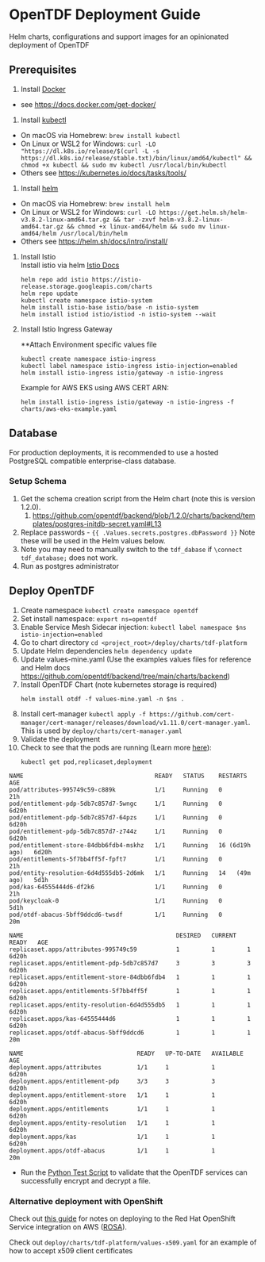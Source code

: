 # OpenTDF Deployment Guide

Helm charts, configurations and support images for an opinionated deployment of OpenTDF

## Prerequisites
1. Install [Docker](https://www.docker.com/)

  - see https://docs.docker.com/get-docker/

1. Install [kubectl](https://kubernetes.io/docs/reference/kubectl/overview/)

  - On macOS via Homebrew: `brew install kubectl`
  - On Linux or WSL2 for Windows: `curl -LO "https://dl.k8s.io/release/$(curl -L -s https://dl.k8s.io/release/stable.txt)/bin/linux/amd64/kubectl" && chmod +x kubectl && sudo mv kubectl /usr/local/bin/kubectl`
  - Others see https://kubernetes.io/docs/tasks/tools/

1. Install [helm](https://helm.sh/)

  - On macOS via Homebrew: `brew install helm`
  - On Linux or WSL2 for Windows: `curl -LO https://get.helm.sh/helm-v3.8.2-linux-amd64.tar.gz && tar -zxvf helm-v3.8.2-linux-amd64.tar.gz && chmod +x linux-amd64/helm && sudo mv linux-amd64/helm /usr/local/bin/helm`
  - Others see https://helm.sh/docs/intro/install/
1. Install Istio  
Install istio via helm [Istio Docs](https://istio.io/latest/docs/setup/install/helm/)
    ```
    helm repo add istio https://istio-release.storage.googleapis.com/charts
    helm repo update  
    kubectl create namespace istio-system
    helm install istio-base istio/base -n istio-system
    helm install istiod istio/istiod -n istio-system --wait
    ```

2. Install Istio Ingress Gateway

   **Attach Environment specific values file 

   ```
   kubectl create namespace istio-ingress
   kubectl label namespace istio-ingress istio-injection=enabled
   helm install istio-ingress istio/gateway -n istio-ingress
   ```
   Example for AWS EKS using AWS CERT ARN:
   ```
   helm install istio-ingress istio/gateway -n istio-ingress -f charts/aws-eks-example.yaml
   ```

## Database

For production deployments, it is recommended to use a hosted PostgreSQL compatible enterprise-class database.

### Setup Schema

1. Get the schema creation script from the Helm chart (note this is version 1.2.0).
   1. https://github.com/opentdf/backend/blob/1.2.0/charts/backend/templates/postgres-initdb-secret.yaml#L13
2. Replace passwords - `{{ .Values.secrets.postgres.dbPassword }}`  Note these will be used in the Helm values below.
3. Note you may need to manually switch to the `tdf_dabase` if `\connect tdf_database;` does not work.
4. Run as postgres administrator 

## Deploy OpenTDF
1. Create namespace ```kubectl create namespace opentdf```
2. Set install namespace: ```export ns=opentdf```
3. Enable Service Mesh Sidecar injection: ```kubectl label namespace $ns istio-injection=enabled```
4. Go to chart directory ```cd <project_root>/deploy/charts/tdf-platform```
5. Update Helm dependencies ```helm dependency update```
6. Update values-mine.yaml (Use the examples values files for reference and Helm docs https://github.com/opentdf/backend/tree/main/charts/backend) 
7. Install OpenTDF Chart (note kubernetes storage is required)
     ```
     helm install otdf -f values-mine.yaml -n $ns .
      ```
8. Install cert-manager ```kubectl apply -f https://github.com/cert-manager/cert-manager/releases/download/v1.11.0/cert-manager.yaml```.  This is used by `deploy/charts/cert-manager.yaml`
9. Validate the deployment  
10. Check to see that the pods are running (Learn more [here](https://kubebyexample.com/concept/deployments)):
     ```
     kubectl get pod,replicaset,deployment
     ```
```
NAME                                     READY   STATUS    RESTARTS         AGE
pod/attributes-995749c59-c889k           1/1     Running   0                21h
pod/entitlement-pdp-5db7c857d7-5wngc     1/1     Running   0                6d20h
pod/entitlement-pdp-5db7c857d7-64pzs     1/1     Running   0                6d20h
pod/entitlement-pdp-5db7c857d7-z744z     1/1     Running   0                6d20h
pod/entitlement-store-84dbb6fdb4-mskhz   1/1     Running   16 (6d19h ago)   6d20h
pod/entitlements-5f7bb4ff5f-fpft7        1/1     Running   0                21h
pod/entity-resolution-6d4d555db5-2d6mk   1/1     Running   14   (49m ago)   5d1h
pod/kas-64555444d6-df2k6                 1/1     Running   0                21h
pod/keycloak-0                           1/1     Running   0                5d1h
pod/otdf-abacus-5bff9ddcd6-twsdf         1/1     Running   0                20m

NAME                                           DESIRED   CURRENT   READY   AGE
replicaset.apps/attributes-995749c59           1         1         1       6d20h
replicaset.apps/entitlement-pdp-5db7c857d7     3         3         3       6d20h
replicaset.apps/entitlement-store-84dbb6fdb4   1         1         1       6d20h
replicaset.apps/entitlements-5f7bb4ff5f        1         1         1       6d20h
replicaset.apps/entity-resolution-6d4d555db5   1         1         1       6d20h
replicaset.apps/kas-64555444d6                 1         1         1       6d20h
replicaset.apps/otdf-abacus-5bff9ddcd6         1         1         1       20m

NAME                                READY   UP-TO-DATE   AVAILABLE   AGE
deployment.apps/attributes          1/1     1            1           6d20h
deployment.apps/entitlement-pdp     3/3     3            3           6d20h
deployment.apps/entitlement-store   1/1     1            1           6d20h
deployment.apps/entitlements        1/1     1            1           6d20h
deployment.apps/entity-resolution   1/1     1            1           6d20h
deployment.apps/kas                 1/1     1            1           6d20h
deployment.apps/otdf-abacus         1/1     1            1           20m
```
   - Run the [Python Test Script](../quickstart/tests/oidc-auth.py) to validate that the OpenTDF services can successfully encrypt and decrypt a file.

### Alternative deployment with OpenShift
Check out [this guide](./README_OpenShift.md) for notes on deploying to the Red Hat OpenShift Service integration on AWS ([ROSA](https://aws.amazon.com/rosa/)). 

Check out `deploy/charts/tdf-platform/values-x509.yaml` for an example of how to accept x509 client certificates
